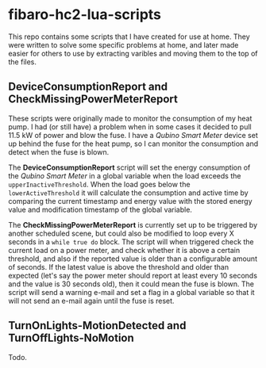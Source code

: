 # fibaro-hc2-lua-scripts
This repo contains some scripts that I have created for use at home. They were written to solve some specific problems at home, and later made  easier for others to use by extracting varibles and moving them to the top of the files.

## DeviceConsumptionReport and CheckMissingPowerMeterReport
These scripts were originally made to monitor the consumption of my heat pump. I had (or still have) a problem when in some cases it decided to pull 11.5 kW of power and blow the fuse. I have a _Qubino Smart Meter_ device set up behind the fuse for the heat pump, so I can monitor the consumption and detect when the fuse is blown.

The **DeviceConsumptionReport** script will set the energy consumption of the _Qubino Smart Meter_ in a global variable when the load exceeds the `upperInactiveThreshold`. When the load goes below the `lowerActiveThreshold` it will calculate the consumption and active time by comparing the current timestamp and energy value with the stored energy value and modification timestamp of the global variable. 

The **CheckMissingPowerMeterReport** is currently set up to be triggered by another scheduled scene, but could also be modified to loop every X seconds in a `while true do` block. The script will when triggered check the current load on a power meter, and check whether it is above a certain threshold, and also if the reported value is older than a configurable amount of seconds. If the latest value is above the threshold and older than expected (let's say the power meter should report at least every 10 seconds and the value is 30 seconds old), then it could mean the fuse is blown. The script will send a warning e-mail and set a flag in a global variable so that it will not send an e-mail again until the fuse is reset.

## TurnOnLights-MotionDetected and TurnOffLights-NoMotion
Todo.
